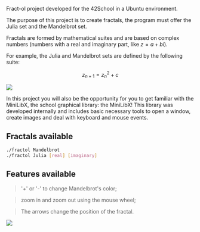 Fract-ol project developed for the 42School in a Ubuntu environment.

The purpose of this project is to create fractals, the program must offer the Julia set and the Mandelbrot set.

Fractals are formed by mathematical suites and are based on complex numbers (numbers with a real and imaginary part, like $z = a + bi$).

For example, the Julia and Mandelbrot sets are defined by the following suite:

$$
z_{n+1} = z_n^2 + c
$$

<img src="/img_readme/JMandelbrot_Set.png/">

In this project you will also be the opportunity for you to get familiar with the MiniLibX, the school graphical library: the MiniLibX!
This library was developed internally and includes basic necessary tools to open a window, create images and deal with keyboard and mouse events.

## Fractals available

```bash
./fractol Mandelbrot
./fractol Julia [real] [imaginary]
```

## Features available

> '+' or '-' to change Mandelbrot's color;

> zoom in and zoom out using the mouse wheel;

> The arrows change the position of the fractal.

<img src="/img_readme/Julia_Set_-0.70_0.35.png/">
